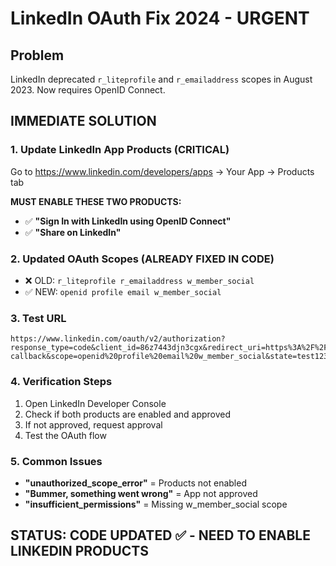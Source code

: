 # LinkedIn OAuth Fix 2024 - URGENT

## Problem
LinkedIn deprecated `r_liteprofile` and `r_emailaddress` scopes in August 2023. Now requires OpenID Connect.

## IMMEDIATE SOLUTION

### 1. Update LinkedIn App Products (CRITICAL)
Go to https://www.linkedin.com/developers/apps → Your App → Products tab

**MUST ENABLE THESE TWO PRODUCTS:**
- ✅ **"Sign In with LinkedIn using OpenID Connect"**
- ✅ **"Share on LinkedIn"**

### 2. Updated OAuth Scopes (ALREADY FIXED IN CODE)
- ❌ OLD: `r_liteprofile r_emailaddress w_member_social`
- ✅ NEW: `openid profile email w_member_social`

### 3. Test URL
```
https://www.linkedin.com/oauth/v2/authorization?response_type=code&client_id=86z7443djn3cgx&redirect_uri=https%3A%2F%2Feqiuukwwpdiyncahrdny.supabase.co%2Ffunctions%2Fv1%2Foauth-callback&scope=openid%20profile%20email%20w_member_social&state=test123
```

### 4. Verification Steps
1. Open LinkedIn Developer Console
2. Check if both products are enabled and approved
3. If not approved, request approval
4. Test the OAuth flow

### 5. Common Issues
- **"unauthorized_scope_error"** = Products not enabled
- **"Bummer, something went wrong"** = App not approved
- **"insufficient_permissions"** = Missing w_member_social scope

## STATUS: CODE UPDATED ✅ - NEED TO ENABLE LINKEDIN PRODUCTS
